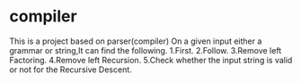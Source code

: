 # compiler
This is a project based on parser(compiler)
On a given input either a grammar or string,It can find the following.
1.First.
2.Follow.
3.Remove left Factoring.
4.Remove left Recursion.
5.Check whether the input string is valid or not for the Recursive Descent.
